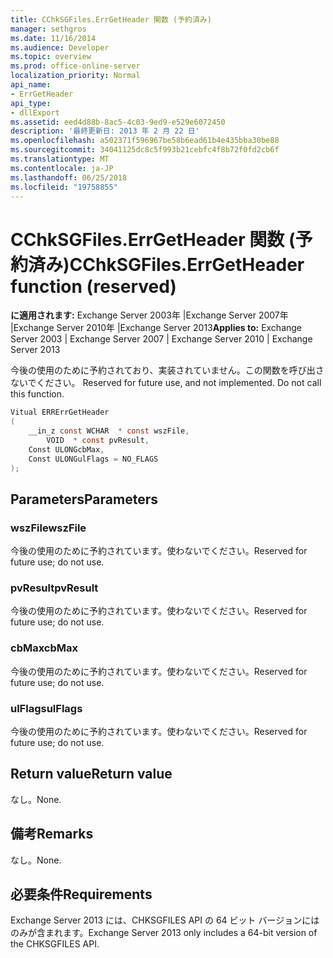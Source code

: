 ```yaml
---
title: CChkSGFiles.ErrGetHeader 関数 (予約済み)
manager: sethgros
ms.date: 11/16/2014
ms.audience: Developer
ms.topic: overview
ms.prod: office-online-server
localization_priority: Normal
api_name:
- ErrGetHeader
api_type:
- dllExport
ms.assetid: eed4d88b-8ac5-4c03-9ed9-e529e6072450
description: '最終更新日: 2013 年 2 月 22 日'
ms.openlocfilehash: a502371f596967be58b6ead61b4e435bba30be88
ms.sourcegitcommit: 34041125dc8c5f993b21cebfc4f8b72f0fd2cb6f
ms.translationtype: MT
ms.contentlocale: ja-JP
ms.lasthandoff: 06/25/2018
ms.locfileid: "19758855"
---
```

# <a name="cchksgfileserrgetheader-function-reserved"></a><span data-ttu-id="0d311-103">CChkSGFiles.ErrGetHeader 関数 (予約済み)</span><span class="sxs-lookup"><span data-stu-id="0d311-103">CChkSGFiles.ErrGetHeader function (reserved)</span></span>

<span data-ttu-id="0d311-104">**に適用されます:** Exchange Server 2003年 |Exchange Server 2007年 |Exchange Server 2010年 |Exchange Server 2013</span><span class="sxs-lookup"><span data-stu-id="0d311-104">**Applies to:** Exchange Server 2003 | Exchange Server 2007 | Exchange Server 2010 | Exchange Server 2013</span></span>
  
<span data-ttu-id="0d311-p101">今後の使用のために予約されており、実装されていません。この関数を呼び出さないでください。 </span><span class="sxs-lookup"><span data-stu-id="0d311-p101">Reserved for future use, and not implemented. Do not call this function.</span></span> 
  
```cs
Vitual ERRErrGetHeader  
(
    __in_z const WCHAR  * const wszFile,
        VOID  * const pvResult,
    Const ULONGcbMax,
    Const ULONGulFlags = NO_FLAGS
);

```

## <a name="parameters"></a><span data-ttu-id="0d311-107">Parameters</span><span class="sxs-lookup"><span data-stu-id="0d311-107">Parameters</span></span>

### <a name="wszfile"></a><span data-ttu-id="0d311-108">wszFile</span><span class="sxs-lookup"><span data-stu-id="0d311-108">wszFile</span></span>
  
<span data-ttu-id="0d311-109">今後の使用のために予約されています。使わないでください。</span><span class="sxs-lookup"><span data-stu-id="0d311-109">Reserved for future use; do not use.</span></span>
    
### <a name="pvresult"></a><span data-ttu-id="0d311-110">pvResult</span><span class="sxs-lookup"><span data-stu-id="0d311-110">pvResult</span></span>
  
<span data-ttu-id="0d311-111">今後の使用のために予約されています。使わないでください。</span><span class="sxs-lookup"><span data-stu-id="0d311-111">Reserved for future use; do not use.</span></span>
    
### <a name="cbmax"></a><span data-ttu-id="0d311-112">cbMax</span><span class="sxs-lookup"><span data-stu-id="0d311-112">cbMax</span></span>
  
<span data-ttu-id="0d311-113">今後の使用のために予約されています。使わないでください。</span><span class="sxs-lookup"><span data-stu-id="0d311-113">Reserved for future use; do not use.</span></span>
    
### <a name="ulflags"></a><span data-ttu-id="0d311-114">ulFlags</span><span class="sxs-lookup"><span data-stu-id="0d311-114">ulFlags</span></span>
  
<span data-ttu-id="0d311-115">今後の使用のために予約されています。使わないでください。</span><span class="sxs-lookup"><span data-stu-id="0d311-115">Reserved for future use; do not use.</span></span>
    
## <a name="return-value"></a><span data-ttu-id="0d311-116">Return value</span><span class="sxs-lookup"><span data-stu-id="0d311-116">Return value</span></span>

<span data-ttu-id="0d311-117">なし。</span><span class="sxs-lookup"><span data-stu-id="0d311-117">None.</span></span>
  
## <a name="remarks"></a><span data-ttu-id="0d311-118">備考</span><span class="sxs-lookup"><span data-stu-id="0d311-118">Remarks</span></span>

<span data-ttu-id="0d311-119">なし。</span><span class="sxs-lookup"><span data-stu-id="0d311-119">None.</span></span>
  
## <a name="requirements"></a><span data-ttu-id="0d311-120">必要条件</span><span class="sxs-lookup"><span data-stu-id="0d311-120">Requirements</span></span>

<span data-ttu-id="0d311-121">Exchange Server 2013 には、CHKSGFILES API の 64 ビット バージョンにはのみが含まれます。</span><span class="sxs-lookup"><span data-stu-id="0d311-121">Exchange Server 2013 only includes a 64-bit version of the CHKSGFILES API.</span></span>
  

